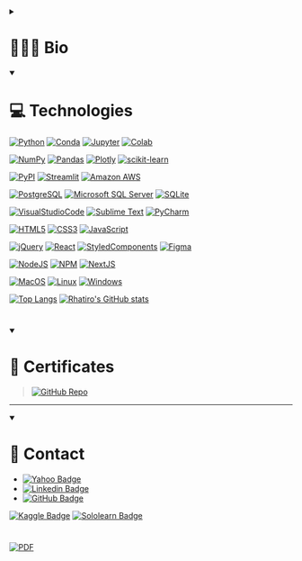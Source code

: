 <!-- <div style="display: inline"> -->
<!--   &nbsp;<img width='50' height='50' src="https://raw.githubusercontent.com/devicons/devicon/v2.15.1/icons/github/github-original.svg" />&nbsp; -->
<!--   &nbsp;<img width='50' height='50' src="https://cdn.jsdelivr.net/gh/devicons/devicon/icons/python/python-original.svg" />&nbsp; -->
<!--   &nbsp;&nbsp;<img width='50' height='50' src="https://cdn.jsdelivr.net/gh/devicons/devicon/icons/r/r-original.svg" />&nbsp;&nbsp;&nbsp; -->
<!-- </div>  -->

<details>
  <summary><h1>👨🏻‍💻 Bio</h1></summary>

| EN | PT |
| --- | --- |
| Professional with an evolving career in the field of data science. | Profissional com carreira em evolução na área de ciência de dados. |
| Solid experience in processing, manipulating and visualizing data using Python, SQL and main libraries, such as NumPy, Pandas, Matplotlib, Seaborn, Plotly and Scikit-learn, as well as familiarity with development environments such as the Anaconda Platform and Jupyter Notebook. | Sólida experiência em tratamento, manipulação e visualização de dados com utilização das linguagens Python, SQL e principais bibliotecas, como NumPy, Pandas, Matplotlib, Seaborn, Plotly e Scikit-learn, além de familiaridade com ambientes de desenvolvimento como a Plataforma Anaconda e Jupyter Notebook. |
| Skills in descriptive/exploratory analysis (EDA) and CRISP-DM methodology. | Habilidades em análise descritiva/exploratória (EDA) e metodologia CRISP-DM. |
| Construction and implementation of Machine Learning algorithms, involving predictive classification and regression models, Ensemble techniques, as well as performance optimization strategies. | Construção e implementação de algoritmos de Machine Learning, envolvendo modelos preditivos de classificação e regressão, técnicas de Ensemble, bem como estratégias de otimização de performance. |
| Familiarity with the cloud service platform AWS (Amazon Web Services) and services for computation and data analysis such as S3 and Athena. | Familiaridade com a plataforma de serviços em nuvem AWS (Amazon Web Services) e os serviços para computação e análise de dados como S3 e Athena. |
| Experience with the PostgreSQL Database Management System, including creating and manipulating tables, SQL queries, and notions of performance optimization. | Experiência com o Sistema de Gerenciamento de Banco de Dados PostgreSQL, incluindo criação e manipulação de tabelas, consultas SQL, e noções de otimização de desempenho. |
| Solid knowledge in Git and GitHub version control system, including repository management, code versioning, conflict resolution and team collaboration. | Conhecimento sólido em sistema de controle de versão Git e GitHub, incluindo gerenciamento de repositórios, versionamento de código, resolução de conflitos e colaboração em equipe. |
| Scripting and deploying interactive applications through Streamlit, combining complementary skills in Front-End development and responsive design, with experience in HTML, CSS and JavaScript. | Scripting e deploy de aplicações interativas através do Streamlit, combinando habilidades complementares em desenvolvimento Front-End e design responsivo, com experiência em HTML, CSS e JavaScript. |

</details>

<!--  -->
<!--  -->

<details open>
  <summary>
    <h1>💻 Technologies</h1>
  </summary>
  
[![Python](https://img.shields.io/badge/Python-FFD43B?logo=python&logoColor=blue)]()
[![Conda](https://img.shields.io/badge/conda-342B029.svg?logo=anaconda&logoColor=white)]()
[![Jupyter](https://img.shields.io/badge/Jupyter-F37626.svg?logo=Jupyter&logoColor=white)]()
[![Colab](https://img.shields.io/badge/Colab-F9AB00?logo=googlecolab&color=525252)]()

[![NumPy](https://img.shields.io/badge/Numpy-777BB4?logo=numpy&logoColor=white)]()
[![Pandas](https://img.shields.io/badge/Pandas-2C2D72?logo=pandas&logoColor=white)]()
[![Plotly](https://img.shields.io/badge/Plotly-239120?logo=plotly&logoColor=white)]()
[![scikit-learn](https://img.shields.io/badge/scikit_learn-F7931E?logo=scikit-learn&logoColor=white)]()
<!-- [![SciPy](https://img.shields.io/badge/SciPy-654FF0?logo=SciPy&logoColor=white)]() -->

[![PyPI](https://img.shields.io/badge/pypi-3775A9?logo=pypi&logoColor=white)]()
[![Streamlit](https://img.shields.io/badge/Streamlit-FF4B4B?logo=Streamlit&logoColor=white)]()
[![Amazon AWS](https://img.shields.io/badge/Amazon_AWS-FF9900?logo=amazonaws&logoColor=white)]()

[![PostgreSQL](https://img.shields.io/badge/PostgreSQL-316192?logo=postgresql&logoColor=white)]()
[![Microsoft SQL Server](https://img.shields.io/badge/Microsoft%20SQL%20Server-CC2927?logo=microsoft%20sql%20server&logoColor=white)]()
[![SQLite](https://img.shields.io/badge/SQLite-07405E?logo=sqlite&logoColor=white)]()

[![VisualStudioCode](https://img.shields.io/badge/Visual_Studio_Code-0078D4?logo=visual%20studio%20code&logoColor=white)]()
[![Sublime Text](https://img.shields.io/badge/sublime_text-%23575757.svg?logo=sublime-text&logoColor=important)]()
[![PyCharm](https://img.shields.io/badge/PyCharm-000000.svg?logo=PyCharm&logoColor=white)]()

[![HTML5](https://img.shields.io/badge/HTML5-E34F26?logo=html5&logoColor=white)]()
[![CSS3](https://img.shields.io/badge/CSS3-1572B6?logo=css3&logoColor=white)]()
[![JavaScript](https://img.shields.io/badge/JavaScript-323330?logo=javascript&logoColor=F7DF1E)]()
<!-- [![TypeScript](https://img.shields.io/badge/TypeScript-007ACC?logo=typescript&logoColor=white)]() -->

[![jQuery](https://img.shields.io/badge/jQuery-0769AD?logo=jquery&logoColor=white)]()
[![React](https://img.shields.io/badge/React-20232A?logo=react&logoColor=61DAFB)]()
[![StyledComponents](https://img.shields.io/badge/styled--components-DB7093?logo=styled-components&logoColor=white)]()
[![Figma](https://img.shields.io/badge/Figma-F24E1E?logo=figma&logoColor=white)]()

[![NodeJS](https://img.shields.io/badge/Node.js-339933?logo=nodedotjs&logoColor=white)]()
[![NPM](https://img.shields.io/badge/npm-CB3837?logo=npm&logoColor=white)]()
[![NextJS](https://img.shields.io/badge/next.js-000000?logo=nextdotjs&logoColor=white)]()

[![MacOS](https://img.shields.io/badge/mac%20os-000000?logo=apple&logoColor=white)]()
[![Linux](https://img.shields.io/badge/Linux-FCC624?logo=linux&logoColor=black)]()
[![Windows](https://img.shields.io/badge/Windows-0078D6?logo=windows&logoColor=white)]()

<!--  -->

<!-- [![Top Langs](https://github-readme-stats.vercel.app/api/top-langs/?username=rhatiro&theme=transparent)]() -->

[![Top Langs](https://github-readme-stats.vercel.app/api/top-langs/?username=rhatiro&layout=compact&theme=transparent)]()
[![Rhatiro's GitHub stats](https://github-readme-stats.vercel.app/api?username=rhatiro&theme=transparent)]()

<!--  -->

</details>

<!--  -->
<!--  -->

#

<details open>
  <summary><h1>📜 Certificates</h1></summary>

> [![GitHub Repo](https://img.shields.io/badge/repo-https://github.com/rhatiro/certificados-transparent?&logo=github&logoColor=white)](https://github.com/rhatiro/certificados)

</details>

<!--  -->
<!--  -->
---
<!--  -->
<!--  -->

<details open>
  <summary><h1>📩 Contact</h1></summary>

- [![Yahoo Badge](https://img.shields.io/badge/roberto.nishiyama@yahoo.com.br-410093?logo=yahoo)](mailto:roberto.nishiyama@yahoo.com.br)
- [![Linkedin Badge](https://img.shields.io/badge/Roberto%20Hatiro-blue?logo=linkedin&logoColor=white)](https://www.linkedin.com/in/rhatiro/)
- [![GitHub Badge](https://img.shields.io/badge/rhatiro-black?logo=github&logoColor=white)](https://github.com/rhatiro)

[![Kaggle Badge](https://img.shields.io/badge/Kaggle-20BEFF?logo=Kaggle&logoColor=white)](https://www.kaggle.com/robertohatiro)
[![Sololearn Badge](https://img.shields.io/badge/Sololearn-3a464b?logo=Sololearn&logoColor=white)](https://www.sololearn.com/profile/25785988)

#

[![PDF](https://img.shields.io/badge/PDF-Resume%20(CV)-transparent?&logo=adobe-acrobat-reader&logoColor=white)](https://raw.githubusercontent.com/rhatiro/rhatiro/main/resume/Cientista%20de%20Dados/CV%20-%20Roberto%20Hatiro%20-%20Data%20Science%20&%20Analytics.pdf)
  
</details>

<!--  -->

<!---
rhatiro/rhatiro is a ✨ special ✨ repository because its `README.md` (this file) appears on your GitHub profile.
You can click the Preview link to take a look at your changes.
--->
